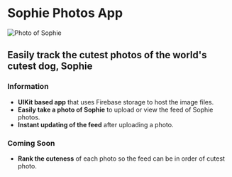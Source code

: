 # Sophie Photos App

![Photo of Sophie]([SophiePhotos/sophie.jpg](https://github.com/hjavery11/sophie-photos/blob/613ad9d78d1f732d82836705cf8ce3b8c2572a69/SophiePhotos/sophie.jpg))

## Easily track the cutest photos of the world's cutest dog, Sophie

### Information

- **UIKit based app** that uses Firebase storage to host the image files.
- **Easily take a photo of Sophie** to upload or view the feed of Sophie photos.
- **Instant updating of the feed** after uploading a photo.

### Coming Soon

- **Rank the cuteness** of each photo so the feed can be in order of cutest photo.
